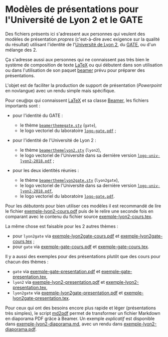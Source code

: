# Modèles de présentations pour l'Université de Lyon 2 et le GATE

Des fichiers présents ici s'adressent aux personnes qui veulent des
modèles de présentation *propres* (c'est-à-dire avec exigence sur la
qualité du résultat) utilisant l'identité de l'[Université de Lyon
2](https://www.univ-lyon2.fr), du [GATE](https://www.gate.cnrs.fr), ou
d'un mélange des 2.

Ça s'adresse aussi aux personnes qui ne connaissent pas très bien le
système de composition de texte [LaTeX](https://www.latex-project.org)
ou qui débutent dans son utilisation ou dans l'utilisation de son
paquet [beamer](https://github.com/josephwright/beamer) prévu pour
préparer des présentations.

L'objet est de faciliter la production de support de présentation
(*Powerpoint* en novlangue) avec un rendu simple mais spécifique.

Pour ceu@qx qui connaissent [LaTeX](http://www.latex-project.org) et sa classe
[Beamer](https://github.com/josephwright/beamer), les fichiers importants sont :

- pour l'identité du GATE :
    - le thème [`beamerthemegate.sty`](etc/beamerthemegate.sty) (`gate`),
    - le logo vectoriel du laboratoire [`logo-gate.pdf`](img/logo-gate.pdf) ;
    
- pour l'identité de l'Université de Lyon 2 :
    - le thème [`beamerthemelyon2.sty`](etc/beamerthemelyon2.sty) (`lyon2`),
    - le logo vectoriel de l'Université dans sa dernière version [`logo-univ-lyon2-2018.pdf`](img/logo-univ-lyon2-2018.pdf) ;

- pour les deux identités réunies :
    - le thème [`beamerthemelyon2gate.sty`](etc/beamerthemelyon2gate.sty) (`lyon2gate`),
    - le logo vectoriel de l'Université dans sa dernière version [`logo-univ-lyon2-2018.pdf`](img/logo-univ-lyon2-2018.pdf),
    - le logo vectoriel du laboratoire [`logo-gate.pdf`](img/logo-gate.pdf).

Pour les *débutants* pour bien utiliser ces modèles il est recommandé
de lire le fichier [exemple-lyon2-cours.pdf](exemple-lyon2-cours.pdf)
puis de le relire une seconde fois en comparant avec le contenu du
fichier source [exemple-lyon2-cours.tex](exemple-lyon2-cours.tex).

La même chose est faisable pour les 2 autres thèmes :

- pour `lyon2gate` via
  [exemple-lyon2gate-cours.pdf](exemple-lyon2gate-cours.pdf) et
  [exemple-lyon2gate-cours.tex](exemple-lyon2gate-cours.tex) ;
- pour `gate` via [exemple-gate-cours.pdf](exemple-gate-cours.pdf) et
  [exemple-gate-cours.tex](exemple-gate-cours.tex).

Il y a aussi des exemples pour des présentations plutôt que des cours
pour chacun des thèmes :

- `gate` via [exemple-gate-presentation.pdf](exemple-gate-presentation.pdf) et
  [exemple-gate-presentation.tex](exemple-gate-presentation.tex),
- `lyon2` via [exemple-lyon2-presentation.pdf](exemple-lyon2-presentation.pdf)
  et [exemple-lyon2-presentation.tex](exemple-lyon2-presentation.tex),
- `lyon2gate` via
  [exemple-lyon2gate-presentation.pdf](exemple-lyon2gate-presentation.pdf) et
  [exemple-lyon2gate-presentation.tex](exemple-lyon2gate-presentation.tex).

Pour ceux qui ont des besoins encore plus rapide et léger
(présentations très simples), le script [md2pdf](bin/md2pdf) permet de
transformer un fichier Markdown en diaporama PDF grâce à Beamer. Un
exemple *explicatif* est disponible dans
[exemple-lyon2-diaporama.md](exemple-lyon2-diaporama.md), avec un
rendu dans [exemple-lyon2-diaporama.pdf](exemple-lyon2-diaporama.pdf).

